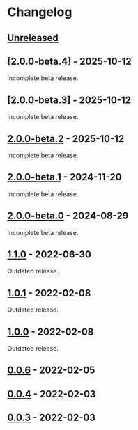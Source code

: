 # Changelog

## [Unreleased]

## [2.0.0-beta.4] - 2025-10-12

Incomplete beta release.

## [2.0.0-beta.3] - 2025-10-12

Incomplete beta release.

## [2.0.0-beta.2] - 2025-10-12

Incomplete beta release.

## [2.0.0-beta.1] - 2024-11-20

Incomplete beta release.

## [2.0.0-beta.0] - 2024-08-29

Incomplete beta release.

## [1.1.0] - 2022-06-30

Outdated release.

## [1.0.1] - 2022-02-08

Outdated release.

## [1.0.0] - 2022-02-08

Outdated release.

## [0.0.6] - 2022-02-05

## [0.0.4] - 2022-02-03

## [0.0.3] - 2022-02-03

[0.0.3]: https://github.com/taminomara/yuio/releases/tag/v0.0.3
[0.0.4]: https://github.com/taminomara/yuio/compare/v0.0.3...v0.0.4
[0.0.6]: https://github.com/taminomara/yuio/compare/v0.0.4...v0.0.6
[1.0.0]: https://github.com/taminomara/yuio/compare/v0.0.6...v1.0.0
[1.0.1]: https://github.com/taminomara/yuio/compare/v1.0.0...v1.0.1
[1.1.0]: https://github.com/taminomara/yuio/compare/v1.0.1...v1.1.0
[2.0.0-beta.0]: https://github.com/taminomara/yuio/compare/v1.1.0...v2.0.0-beta.0
[2.0.0-beta.1]: https://github.com/taminomara/yuio/compare/v2.0.0-beta.0...v2.0.0-beta.1
[2.0.0-beta.2]: https://github.com/taminomara/yuio/compare/v2.0.0-beta.1...v2.0.0-beta.2
[unreleased]: https://github.com/taminomara/yuio/compare/v2.0.0-beta.2...HEAD
